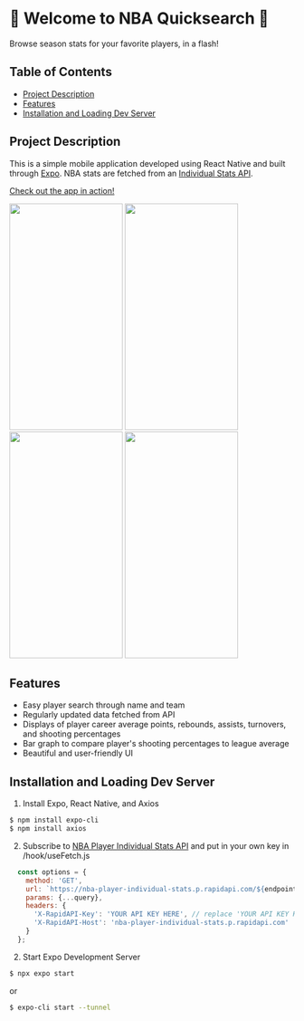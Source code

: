# 🏀 Welcome to NBA Quicksearch 🏀 

Browse season stats for your favorite players, in a flash!

## Table of Contents

- [Project Description](#project-description)
- [Features](#features)
- [Installation and Loading Dev Server](#installation-and-loading-dev-server)

## Project Description

This is a simple mobile application developed using React Native and built through [Expo](https://expo.dev/). NBA stats are fetched from an [Individual Stats API](https://rapidapi.com/kaylanhusband/api/nba-player-individual-stats/pricing).

[Check out the app in action!](https://youtu.be/3PuuFa0J7g8)

<img src="https://github.com/AarhamH/react_native_NBA/assets/105332385/a9b2ced0-7774-44c7-ab1c-2604ab9040c5" width="200" height="400" /> 
<img src="https://github.com/AarhamH/react_native_NBA/assets/105332385/b6ea4fc5-5a5a-4583-8fb0-30db49ddbc5d" width="200" height="400" /> 
<img src="https://github.com/AarhamH/react_native_NBA/assets/105332385/c5aeae53-cdac-479e-9faa-891feb213f13" width="200" height="400" /> 
<img src="https://github.com/AarhamH/react_native_NBA/assets/105332385/4f1ada4c-c5ec-4b70-8025-8221abca43fd" width="200" height="400" /> 


## Features
- Easy player search through name and team
- Regularly updated data fetched from API
- Displays of player career average points, rebounds, assists, turnovers, and shooting percentages
- Bar graph to compare player's shooting percentages to league average
- Beautiful and user-friendly UI

## Installation and Loading Dev Server
1. Install Expo, React Native, and Axios
```bash
$ npm install expo-cli
$ npm install axios
```
2. Subscribe to [NBA Player Individual Stats API](https://rapidapi.com/kaylanhusband/api/nba-player-individual-stats/pricing) and put in your own key in /hook/useFetch.js
```js
  const options = {
    method: 'GET',
    url: `https://nba-player-individual-stats.p.rapidapi.com/${endpoint}`,
    params: {...query},
    headers: {
      'X-RapidAPI-Key': 'YOUR API KEY HERE', // replace 'YOUR API KEY HERE' string with key
      'X-RapidAPI-Host': 'nba-player-individual-stats.p.rapidapi.com'
    }
  };
```
2. Start Expo Development Server
```bash
$ npx expo start
```
or
```bash
$ expo-cli start --tunnel
```
